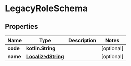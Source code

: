 
# LegacyRoleSchema

## Properties
Name | Type | Description | Notes
------------ | ------------- | ------------- | -------------
**code** | **kotlin.String** |  |  [optional]
**name** | [**LocalizedString**](LocalizedString.md) |  |  [optional]



